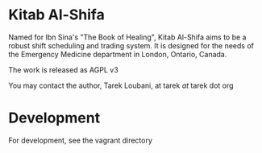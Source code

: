 # Kitab Al-Shifa

Named for Ibn Sina's "The Book of Healing", Kitab Al-Shifa aims to be 
a robust shift scheduling and trading system. It is designed for the needs
of the Emergency Medicine department in London, Ontario, Canada.

The work is released as AGPL v3

You may contact the author, Tarek Loubani, at tarek *at* tarek dot org

# Development
For development, see the vagrant directory